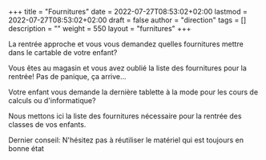 +++
title       = "Fournitures"
date        = 2022-07-27T08:53:02+02:00
lastmod     = 2022-07-27T08:53:02+02:00
draft       = false
author      = "direction"
tags        = []
description = ""
weight      = 550
layout      = "furnitures"
+++

La rentrée approche et vous vous demandez quelles fournitures mettre dans le cartable de votre enfant?

Vous êtes au magasin et vous avez oublié la liste des fournitures pour la rentrée! Pas de panique, ça arrive...

Votre enfant vous demande la dernière tablette à la mode pour les cours de calculs ou d'informatique?

Nous mettons ici la liste des fournitures nécessaire pour la rentrée des classes de vos enfants.

Dernier conseil: N'hésitez pas à réutiliser le matériel qui est toujours en bonne état
